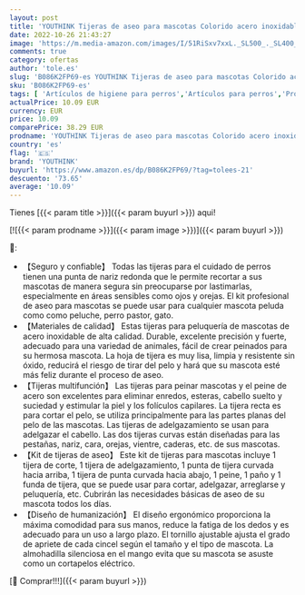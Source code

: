 ```yaml
---
layout: post
title: 'YOUTHINK Tijeras de aseo para mascotas Colorido acero inoxidable 5 piezas Tijeras de corte seguro y rápido para el pelo de perro con peine Kit profesional para recortar mascotas para perros o gatos'
date: 2022-10-26 21:43:27
image: 'https://m.media-amazon.com/images/I/51RiSxv7xxL._SL500_._SL400_.jpg'
comments: true
category: ofertas
author: 'tole.es'
slug: 'B086K2FP69-es YOUTHINK Tijeras de aseo para mascotas Colorido acero...'
sku: 'B086K2FP69-es'
tags: [ 'Artículos de higiene para perros','Artículos para perros','Productos para mascotas','Tijeras para perros','tijeras','youthink','🇪🇸', ]
actualPrice: 10.09 EUR
currency: EUR
price: 10.09
comparePrice: 38.29 EUR
prodname: 'YOUTHINK Tijeras de aseo para mascotas Colorido acero inoxidable 5 piezas Tijeras de corte seguro y rápido para el pelo de perro con peine Kit profesional para recortar mascotas para perros o gatos'
country: 'es'
flag: '🇪🇸'
brand: 'YOUTHINK'
buyurl: 'https://www.amazon.es/dp/B086K2FP69/?tag=tolees-21'
descuento: '73.65'
average: '10.09'
---
```


Tienes [{{< param title >}}]({{< param buyurl >}}) aqui!

[![{{< param prodname >}}]({{< param image >}})]({{< param buyurl >}})

🔎:

- 【Seguro y confiable】 Todas las tijeras para el cuidado de perros tienen una punta de nariz redonda que le permite recortar a sus mascotas de manera segura sin preocuparse por lastimarlas, especialmente en áreas sensibles como ojos y orejas. El kit profesional de aseo para mascotas se puede usar para cualquier mascota peluda como como peluche, perro pastor, gato.
- 【Materiales de calidad】 Estas tijeras para peluquería de mascotas de acero inoxidable de alta calidad. Durable, excelente precisión y fuerte, adecuado para una variedad de animales, fácil de crear peinados para su hermosa mascota. La hoja de tijera es muy lisa, limpia y resistente sin óxido, reducirá el riesgo de tirar del pelo y hará que su mascota esté más feliz durante el proceso de aseo.
- 【Tijeras multifunción】 Las tijeras para peinar mascotas y el peine de acero son excelentes para eliminar enredos, esteras, cabello suelto y suciedad y estimular la piel y los folículos capilares. La tijera recta es para cortar el pelo, se utiliza principalmente para las partes planas del pelo de las mascotas. Las tijeras de adelgazamiento se usan para adelgazar el cabello. Las dos tijeras curvas están diseñadas para las pestañas, nariz, cara, orejas, vientre, caderas, etc. de sus mascotas.
- 【Kit de tijeras de aseo】 Este kit de tijeras para mascotas incluye 1 tijera de corte, 1 tijera de adelgazamiento, 1 punta de tijera curvada hacia arriba, 1 tijera de punta curvada hacia abajo, 1 peine, 1 paño y 1 funda de tijera, que se puede usar para cortar, adelgazar, arreglarse y peluquería, etc. Cubrirán las necesidades básicas de aseo de su mascota todos los días.
- 【Diseño de humanización】 El diseño ergonómico proporciona la máxima comodidad para sus manos, reduce la fatiga de los dedos y es adecuado para un uso a largo plazo. El tornillo ajustable ajusta el grado de apriete de cada cincel según el tamaño y el tipo de mascota. La almohadilla silenciosa en el mango evita que su mascota se asuste como un cortapelos eléctrico.

[🛒 Comprar!!!]({{< param buyurl >}})
